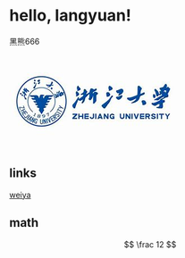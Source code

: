 # hello, langyuan!

黑熊666

![](th.jpeg)

## links

[weiya](https://hohoweiya.xyz)

## math

<script src="https://cdn.bootcss.com/mathjax/2.7.2-beta.0/MathJax.js?config=TeX-MML-AM_CHTML"></script>

$$
\frac 12
$$